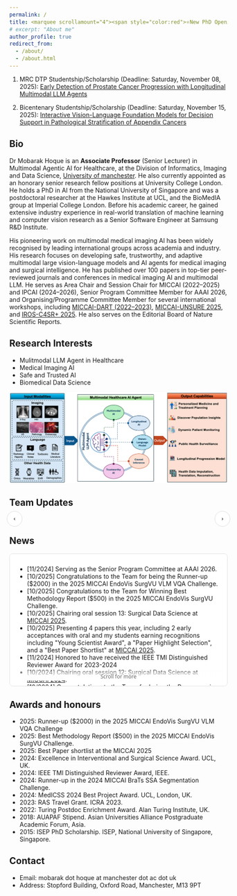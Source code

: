 ```yaml
---
permalink: /
title: <marquee scrollamount="4"><span style="color:red">⭐New PhD Openings [Fully Funded] ✨</span></marquee>
# excerpt: "About me"
author_profile: true
redirect_from: 
  - /about/
  - /about.html
---
```


<!-- # <marquee scrollamount="4"><span style="color:red">⭐New PhD Openings [Fully Funded] ✨</span></marquee> -->

<style>
.blink{animation:bl 1s steps(10,start) infinite}
@keyframes bl{to{visibility:hidden}}
</style>

1. MRC DTP Studentship/Scholarship (<span class="blink">Deadline: Saturday, November 08, 2025</span>): <a href="https://www.findaphd.com/phds/project/mrc-dtp-early-detection-of-prostate-cancer-progression-with-longitudinal-multimodal-llm-agents/?p187159" target="_blank" rel="noopener"> Early Detection of Prostate Cancer Progression with Longitudinal Multimodal LLM Agents</a>

2. Bicentenary Studentship/Scholarship (<span class="blink">Deadline: Saturday, November 15, 2025</span>): <a href="https://www.findaphd.com/phds/project/bicentenary-interactive-vision-language-foundation-models-for-decision-support-in-pathological-stratification-of-appendix-cancers/?p187373" target="_blank" rel="noopener"> Interactive Vision-Language Foundation Models for Decision Support in Pathological Stratification of Appendix Cancers</a>


Bio
---

Dr Mobarak Hoque is an __Associate Professor__ (Senior Lecturer) in Multimodal Agentic AI for Healthcare, at the Division of Informatics, Imaging and Data Science, [University of manchester](https://www.manchester.ac.uk/). He also currently appointed as an honorary senior research fellow positions at University College London. He holds a PhD in AI from the National University of Singapore and was a postdoctoral researcher at the Hawkes Institute at UCL, and the BioMedIA group at Imperial College London. Before his academic career, he gained extensive industry experience in real-world translation of machine learning and computer vision research as a Senior Software Engineer at Samsung R&D Institute.

His pioneering work on multimodal medical imaging AI has been widely recognised by leading international groups across academia and industry. His research focuses on developing safe, trustworthy, and adaptive multimodal large vision-language models and AI agents for medical imaging and surgical intelligence. He has published over 100 papers in top-tier peer-reviewed journals and conferences in medical imaging AI and multimodal LLM. He serves as Area Chair and Session Chair for MICCAI (2022–2025) and IPCAI (2024–2026), Senior Program Committee Member for AAAI 2026, and Organising/Programme Committee Member for several international workshops, including [MICCAI-DART (2022–2023)](https://sites.google.com/view/dart2023/home), [MICCAI-UNSURE 2025](https://unsuremiccai.github.io/), and [IROS-C4SR+ 2025](https://sites.google.com/view/iros-2025-c4sr/). He also serves on the Editorial Board of Nature Scientific Reports.


Research Interests
---
<div class="row">
    <ul>
      <li>Mulitmodal LLM Agent in Healthcare</li>
      <li>Medical Imaging AI</li>
      <li>Safe and Trusted AI</li>
      <li>Biomedical Data Science</li>
    </ul>
</div>

![MLLM Agent for Healthcare](images/MLLM_Agent_Healthcare.png)


Team Updates
---

<div id="news-wrap" style="max-width:1100px;margin:0 auto;position:relative;">
  <button id="news-prev" aria-label="Previous"
          style="position:absolute;left:-6px;top:45%;transform:translateY(-50%);
                 width:36px;height:36px;border:1px solid #ddd;border-radius:50%;
                 background:#fff;cursor:pointer;">‹</button>

  <button id="news-next" aria-label="Next"
          style="position:absolute;right:-6px;top:45%;transform:translateY(-50%);
                 width:36px;height:36px;border:1px solid #ddd;border-radius:50%;
                 background:#fff;cursor:pointer;">›</button>

  <div id="news-grid"
       style="display:grid;grid-template-columns:repeat(4,1fr);gap:16px;padding:12px 28px 4px 28px;">
  </div>
</div>

<script>
  // Edit your items
  const newsItems = [
    {
      src: "/images/EMA_Keynote.jpg", date: "23 Sep 2025",
      caption: 'Dr Hoque is giving a keynote at <a href="https://sites.google.com/view/ema4miccai2025" target="_blank" rel="noopener">EMA4MICCAI 2025</a>',
      href: null   
    },
    { 
	    src: "/images/Oral_Chairing.jpeg", date: "26 Sep 2025",  
		caption: 'Dr Hoque is serving as co-chair of an oral session at <a href="https://conferences.miccai.org/2025/en/" target="_blank" rel="noopener">MICCAI 2025</a>', 
		href: null },
    { 
		src: "/images/SurgVU.png", date: "27 Sep 2025", 
		caption: 'UoM-SurgicalAI won (&#36;2000) runner-up and best report in the 2025 MICCAI <a href="https://surgvu25.grand-challenge.org/" target="_blank" rel="noopener">SurgVU VLM VQA Challenge</a> .',  
		href: null },
    { 
		src: "/images/keynote_meta.jpg", date: "14 May 2025", 
		caption: "Dr Hoque is giving a keynote at <a href='https://www.linkedin.com/posts/giswqs_ai-opensource-activity-7328503910183104513-QfOn/' target='_blank' rel='noopener'>Meta's Open Source AI Summit 2025</a>",     
		href: null },
    { src: "/images/panel_meat.jpg", date: "14 May 2025", caption: "Panel Discussion at <a href='https://www.linkedin.com/posts/giswqs_ai-opensource-activity-7328503910183104513-QfOn/' target='_blank' rel='noopener'>Meta's Open Source AI Summit 2025</a>", href: null }
  ];

  const pageSize = 4;
  let start = 0;

  const grid = document.getElementById("news-grid");
  const prevBtn = document.getElementById("news-prev");
  const nextBtn = document.getElementById("news-next");

  function plainText(html){
    const el = document.createElement('div');
    el.innerHTML = html;
    return (el.textContent || el.innerText || '').trim();
  }

  function cardHTML(item) {
    const photoLink = item.href || item.src; // image click target
    const alt = plainText(item.caption).replace(/"/g, '&quot;');
    return `
      <div style="display:block;background:#fff;border:1px solid #e5e5e5;border-radius:10px;overflow:hidden;color:#222;">
        <a href="${photoLink}" target="_blank" rel="noopener" aria-label="Open image"
           style="display:block;text-decoration:none;">
          <img src="${item.src}" alt="${alt}"
               style="width:100%;height:160px;object-fit:cover;display:block;">
        </a>
        <div style="padding:10px 12px 12px 12px;">
          <div style="text-align:center;color:#666;font-size:14px;margin:2px 0 8px 0;">${item.date}</div>
          <div class="news-caption" style="text-align:center;font-size:13px;line-height:1.35;"></div>
        </div>
      </div>
    `;
  }

  function render() {
    const slice = newsItems.slice(start, start + pageSize);
    grid.innerHTML = slice.map(cardHTML).join("");

    // inject caption HTML so links in captions are clickable
    const nodes = grid.querySelectorAll(".news-caption");
    nodes.forEach((node, i) => { node.innerHTML = slice[i].caption; });

    prevBtn.disabled = start === 0;
    nextBtn.disabled = start + pageSize >= newsItems.length;
    prevBtn.style.opacity = prevBtn.disabled ? "0.4" : "1";
    nextBtn.style.opacity = nextBtn.disabled ? "0.4" : "1";
  }

  prevBtn.addEventListener("click", () => {
    if (start > 0) { start = Math.max(0, start - pageSize); render(); }
  });
  nextBtn.addEventListener("click", () => {
    if (start + pageSize < newsItems.length) { start = start + pageSize; render(); }
  });

  document.addEventListener("keydown", e => {
    if (e.key === "ArrowLeft") prevBtn.click();
    if (e.key === "ArrowRight") nextBtn.click();
  });

  render();
</script>





<!-- <div style="display:flex; flex-wrap:wrap; gap:16px; justify-content:center;">
  <a href="/news/post-1/" style="text-decoration:none; color:inherit;">
    <figure style="width:260px; margin:0; background:#fff; border:1px solid #e5e5e5; border-radius:10px; overflow:hidden;">
      <img src="/images/img1.png" alt="MICCAI poster" loading="lazy"
           style="display:block; width:100%; height:160px; object-fit:cover;">
      <figcaption style="padding:12px; text-align:center; font-size:16px;">
        Attending MICCAI 2025 in Daejeon
      </figcaption>
    </figure>
  </a>

  <a href="/news/post-2/" style="text-decoration:none; color:inherit;">
    <figure style="width:260px; margin:0; background:#fff; border:1px solid #e5e5e5; border-radius:10px; overflow:hidden;">
      <img src="/images/img2.png" alt="Award day" loading="lazy"
           style="display:block; width:100%; height:160px; object-fit:cover;">
      <figcaption style="padding:12px; text-align:center; font-size:16px;">
        Award for Best Paper
      </figcaption>
    </figure>
  </a>

  <a href="/news/post-3/" style="text-decoration:none; color:inherit;">
    <figure style="width:260px; margin:0; background:#fff; border:1px solid #e5e5e5; border-radius:10px; overflow:hidden;">
      <img src="/images/img3.png" alt="Lab visit" loading="lazy"
           style="display:block; width:100%; height:160px; object-fit:cover;">
      <figcaption style="padding:12px; text-align:center; font-size:16px;">
        Research Visit to FAU
      </figcaption>
    </figure>
  </a>
</div> -->


News
----

<!-- <div style="height: 280px; overflow: auto;"> -->
<div style="position:relative;height:280px;overflow-y:scroll;padding:12px 16px;border:1px solid #e0e0e0;border-radius:8px;background:#fff;">
<ul>
  <li>
	[11/2024] Serving as the Senior Program Committee at AAAI 2026.
  </li>
  <li>
		[10/2025] Congratulations to the Team for being the Runner-up ($2000) in the 2025 MICCAI EndoVis SurgVU VLM VQA Challenge.
	</li>
  <li>
		[10/2025] Congratulations to the Team for Winning Best Methodology Report ($500) in the 2025 MICCAI EndoVis SurgVU Challenge.
	</li>
  <li>
		[10/2025] Chairing oral session 13: Surgical Data Science at <a href="https://conferences.miccai.org/2025/en/" target="_blank">MICCAI 2025</a>.
	</li>
  <li>
		[10/2025] Presenting 4 papers this year, including 2 early acceptances with oral and my students earning recognitions including "Young Scientist Award", a "Paper Highlight Selection", and a "Best Paper Shortlist" at <a href="https://conferences.miccai.org/2025/en/" target="_blank">MICCAI 2025</a>.
	</li>
    <li>
		[11/2024] Honored to have received the IEEE TMI Distinguished Reviewer Award for 2023-2024
	</li>
  <li>
		[10/2024] Chairing oral session 12: Surgical Data Science at <a href="https://conferences.miccai.org/2024/en/" target="_blank">MICCAI 2024</a>.
	</li>
  <li>
		[10/2024] Congratulations to the Team for being the Runner-up in the 2024 MICCAI BraTS SSA Segmentation Challenge.
	</li> 
  <li>
		[10/2024] Presenting 4 main conference papers this year, including 2 early acceptances and 1 invited oral presentation at <a href="https://conferences.miccai.org/2024/en/" target="_blank">MICCAI 2024</a>.
	</li> 
	<li>
		[10/2023] Chairing oral session 8 at <a href="https://conferences.miccai.org/2023/en/" target="_blank">MICCAI 2023</a>.
	</li>
	<li>
		[10/2023] Presenting 7 papers at <a href="https://conferences.miccai.org/2023/en/" target="_blank">MICCAI 2023</a> where 5 in main conference (1 orals, 4 posters) and 2 workshop.
	</li>	
	<li>
		[06/2023] 5 papers on image-guided diagnosis and intervention have been accepted at <a href="https://conferences.miccai.org/2023/en/" target="_blank">MICCAI 2023</a>, including an early acceptance.
	</li> 
	<li>
		[06/2023] A paper on one-to-many sysnthesis got acceptance at at <a href="https://ieee-iros.org/" target="_blank">IROS 2023</a>.
	</li>
	<li>
		[06/2023] Serving as a Area Chair at <a href="https://conferences.miccai.org/2023/en/" target="_blank">MICCAI2023</a>.
	</li>
	<li>
		[05/2023] Presenting two papers at <a href="https://www.icra2023.org/" target="_blank">ICRA2023</a>.
	</li> 
	<li>
		[05/2023] Giving a seminar talk at  <a href="https://talks.ox.ac.uk/talks/id/af798453-a86e-49a9-b264-f84884d16d89/" target="_blank">OxfordXML</a>.
	</li> 
	<li>
		[03/2023] Giving a talk at  <a href="https://events.marketsandmarkets.com/digital-pathology-conference/#day2" target="_blank">Next-Gen Digital Pathology Conference</a>.
	</li> 
	<li>
		[02/2023] A paper got acceptance at  <a href="https://www.springer.com/journal/11548" target="_blank">IJCARS (International Journal of Computer Assisted Radiology and Surgery)</a>.
	</li> 
	<li>
		[01/2023] Two papers got acceptance at  <a href="https://www.icra2023.org/" target="_blank">ICRA2023</a>.
	</li>
	<li>
		[12/2022] Chairing <a href="https://github.com/RISE-MICCAI/AI-in-Medical-Imaging-Winter-2022-School" target="_blank">AI in Medical Imaging Winter School - 2022</a>  belong to <a href="http://www.miccai.org/about-miccai/rise-miccai/" target="_blank">RISE-MICCAI</a>.
	</li>
	<li>
		[12/2022] A paper got acceptance at  <a href="https://ieeexplore.ieee.org/xpl/RecentIssue.jsp?punumber=8856" target="_blank">IEEE Transactions on Automation Science and Engineering (IEEE T-ASE)</a>.
	</li> 
	<li>
		[09/2022] A paper got acceptance at ECCV2022 <a href="https://mcv-workshop.github.io/" target="_blank">Medical Computer Vision Workshop</a>.
	</li>
	<li>
		[09/2022] Presenting 4 papers at <a href="https://conferences.miccai.org/2022/" target="_blank">MICCAI 2022</a>.
	</li>
	<li>
		[09/2022] Meta-reviewing and Charing <a href="https://sites.google.com/view/dart2022" target="_blank">MICCAI DART 2002 Workshop</a> and 
		<a href="https://link.springer.com/book/10.1007/978-3-031-16852-9" target="_blank">MICCAI DART 2002 Proceedings</a>
	</li>	
	<li>
		[08/2022] Started new role as senior research fellow at <a href="https://www.ucl.ac.uk/interventional-surgical-sciences/wellcome-epsrc-centre-interventional-and-surgical-sciences-weiss" target="_blank">WEISS </a>, University College London, UK.
	</li>	
	<li>
		[07/2022] A paper got acceptance at ACM Multimedia 2022 <a href="https://2022.acmmm.org/" target="_blank">Medical Computer Vision Workshop</a>.
	</li>
	<li>
		[06/2022] 4 papers got acceptance at <a href="https://conferences.miccai.org/2022" target="_blank">MICCAI 2022</a>.
	</li>
	<li>
		[01/2022] A paper on 'Global-Reasoned Multi-Task Learning' is accepted in both RA-L and  <a href="https://www.icra2022.org/" target="_blank">IEEE ICRA & RA-L 2022</a>. 
	</li>
	<li>
		[07/2021] Presenting our paper <a href="http://www.gatsby.ucl.ac.uk/~balaji/udl2021/accepted-papers/UDL2021-paper-040.pdf" target="_blank">Class-Distribution-Aware LS TS </a>  
		in ICML UDL 2021 workshop.
	</li>
	<li>
		[06/2021] A paper on <a href="https://arxiv.org/pdf/2107.11091.pdf" target="_blank">Class-Incremental Domain Adaptation for Surgical Report Generation </a> 
		has been accepted in MICCAI 2021 </a>.
	</li>
	<li>
		[03/2021] A paper on Glioblastoma Multiforme Prognosis has accepted in <a href="https://www.journals.elsevier.com/computerized-medical-imaging-and-graphics" 
		target="_blank">Computerized Medical Imaging and Graphics </a>.
	</li>
	<li>
		[02/2021] A paper on Model Calibration for Surgical Report Generation has accepted in <a href="http://icrax2021.org/" target="_blank">ICRA 2021 </a>.
	</li>
	<li>
		[02/2021] A paper on Capturing Uncertainty in Medical Image Segmentation has accepted in <a href="http://ipmi2021.org/" target="_blank">IPMI 2021 </a>.
	</li>
	<li>
		[10/2020] Presenting my paper at <a href="https://www.miccai2020.org/en/" target="_blank">MICCAI 2020 </a>.
	</li>
	<li>
		[06/2020] Paper on <a href="https://arxiv.org/abs/2007.03357" target="_blank">Graph Structure Representation in Robotic Surgery</a>  is accepted in MICCAI 2020.
	</li>
	<li>
		[06/2020] Presenting my paper at <a href="http://icrax2020.org/" target="_blank">ICRA2020 </a>.
	</li>
	<li>
		[05/2020] Paper on "Spatio-temporal MTL model of predicting saliency while tracking surgical instrument" is accepted in the journal of 
		<a href="https://www.journals.elsevier.com/medical-image-analysis" target="_blank">Medical Image Analysis</a> .
	</li>
	<li>
		[02/2020] Started my postdoc journey in <a href="https://biomedia.doc.ic.ac.uk/" target="_blank">BioMedIA </a> at Imperial College London, UK.
	</li>
	<li>
		[01/2020] Paper on <a href="https://arxiv.org/abs/2003.04769/" target="_blank">Attention Pruned Multitask Learning Model</a>
            is accepted in <a href="https://www.icra2020.org/" target="_blank">ICRA 2020</a>.
	</li>
	<li>
		[10/2019] Oral presentation of our <a href="https://link.springer.com/chapter/10.1007/978-3-030-32254-0_46/" target="_blank">paper</a> at
            <a href="https://www.miccai2019.org/" target="_blank">MICCAI 2019</a>.
	</li>
	<li>
		[06/2019] Paper on <a href="https://link.springer.com/chapter/10.1007/978-3-030-32254-0_46/" target="_blank">MTL model of saliency and segmentation</a>
            is accepted in MICCAI 2019.
	</li>
	<li>
		[06/2019] Paper on <a href="https://ieeexplore.ieee.org/abstract/document/8648150/" target="_blank">Surgical Instrument Segmentation</a> is accepted in
            <a href="https://www.ieee-ras.org/publications/ra-l" target="_blank">IEEE RA-L</a>.
	</li>
</ul>
  <!-- subtle bottom fade to signal more content -->
  <div style="position:sticky;bottom:0;height:28px;background:linear-gradient(to bottom, rgba(255,255,255,0), #fff 70%);pointer-events:none;"></div>

  <!-- small sticky hint -->
  <div style="position:sticky;bottom:2px;text-align:center;font:500 12px/1.2 system-ui,-apple-system,Segoe UI,Roboto,Arial,sans-serif;color:#666;pointer-events:none;">
    Scroll for more
  </div>
</div>

Awards and honours
------------------
- 2025: Runner-up ($2000) in the 2025 MICCAI EndoVis SurgVU VLM VQA Challenge
- 2025: Best Methodology Report ($500) in the 2025 MICCAI EndoVis SurgVU Challenge.
- 2025: Best Paper shortlist at the MICCAI 2025
- 2024: Excellence in Interventional and Surgical Science Award. UCL, UK.
- 2024: IEEE TMI Distinguished Reviewer Award, IEEE.
- 2024: Runner-up in the 2024 MICCAI BraTs SSA Segmentation Challenge.
- 2024: MedICSS 2024 Best Project Award. UCL, London, UK.
- 2023: RAS Travel Grant. ICRA 2023.
- 2022: Turing Postdoc Enrichment Award. Alan Turing Institute, UK.
- 2018: AUAPAF Stipend. Asian Universities Alliance Postgraduate Academic Forum, Asia.
- 2015: ISEP PhD Scholarship. ISEP, National University of Singapore, Singapore.

Contact
-------

- Email: mobarak dot hoque at manchester dot ac dot uk
- Address: Stopford Building, Oxford Road, Manchester, M13 9PT 
